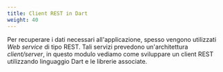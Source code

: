 ```yaml
---
title: Client REST in Dart
weight: 40
---
```


Per recuperare i dati necessari all'applicazione, spesso vengono utilizzati
*Web service* di tipo REST. Tali servizi prevedono un'architettura *client/server*,
in questo modulo vediamo come sviluppare un client REST utilizzando linguaggio
Dart e le librerie associate.
